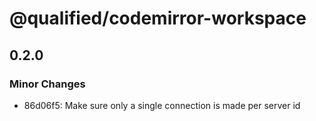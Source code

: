 # @qualified/codemirror-workspace

## 0.2.0

### Minor Changes

- 86d06f5: Make sure only a single connection is made per server id
